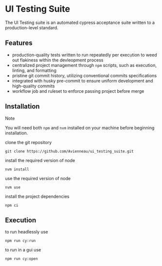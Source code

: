 # UI Testing Suite
The UI Testing suite is an automated cypress acceptance suite written to a production-level standard.
## Features
- production-quality tests written to run repeatedly per execution to weed out flakiness within the devleopment process
- centralized project management through `npm` scripts, such as execution, linting, and formatting
- pristine git commit history, utilizing conventional commits specifications
- integrated with husky pre-commit to ensure uniform development and high-quality commits
- workflow job and ruleset to enforce passing project before merge


## Installation
> [!NOTE]  
> You will need both `npm`  and `nvm` installed on your machine before beginning installation. 

clone the git repository
```
git clone https://github.com/Avienneau/ui_testing_suite.git
```
install the required version of node
```
nvm install
```
use the required version of node
```
nvm use
```
install the project dependencies
```
npm ci
```

## Execution
to run headlessly use
```
npm run cy:run
```
to run in a gui use
```
npm run cy:open
```
